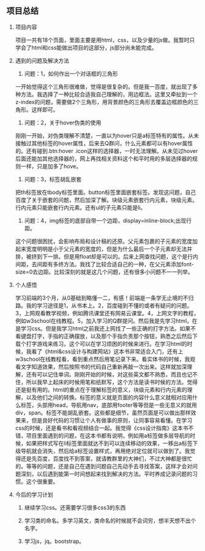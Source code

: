 ## 项目总结

1. 项目内容

	项目一共有18个页面，里面主要是用html，css，以及少量的js做。我暂时只学会了html和css能做出项目的这部分，js部分尚未能完成。

1. 遇到的问题及解决方法

	1. 问题：1，如何作出一个对话框的三角形

	一开始觉得这个三角形很难做，觉得是很复杂的。但是我一百度，就出现了多种方法。我选择了一种比较合适我自己理解的，用边框法。这里又牵扯到一个z-index的问题，需要做2个三角形，用背景颜色的三角形去覆盖边框颜色的三角形。这样即可。

	1. 问题：2，关于hover伪类的使用

	刚刚一开始，对伪类理解不清楚，一直以为hover只是a标签特有的属性。从未接触过其他标签的hover属性，后来去Q群问，什么元素都可以有hover属性的。还有碰到.btn:hover .icon这样的选择器，一时无法理解。从未见过hover后面还能加其他选择器的，网上再找相关资料这个和平时用的多层选择器的规则一样，只是加多了hove。

	1. 问题：3，标签胡乱嵌套

	把th标签放在tbody标签里面。button标签里面嵌套标签。发现这问题，自己百度了关于嵌套的问题，然后加深了解。块级元素嵌套行内元素，块级元素。行内元素只能嵌套行内元素。还有ul的子元素只能是li。

	1. 问题：4，img标签的底部自带一个边距，display=inline-block;出现行距。

	这个问题很困扰，会影响布局和设计稿的还原。父元素包裹的子元素的宽度加起来宽度明明是小于父元素的宽度的，但是为什么最后一个子元素却无法并排，被挤到下一排。但是用float却是可以的。后来上网查找问题，这个是行内间距，去间距有多终方法。我找了比较合适自己的一种，在父元素添加font-size=0去边距。比较深刻的就是这几个问题，还有很多小问题不一一列举。

1. 个人感悟

	学习前端的3个月，从0基础到略懂一二，有感！前端是一条学无止境的不归路。我的学习途径是1，从书本上。2，百度碰到不懂的或者有疑问的问题。3，上网观看教学视频，例如腾讯课堂还有网易云课堂。4，上网文字的教程，例如w3school在线教程。5，加入学习的Q群提问。然后我是先学习html，在是学习css。但是我学习html之前我还上网找了一些正确的打字方法。如果不看键盘打字，手指的正确摆放，以及那个手指负责那个按钮，熟悉之后然后下载个打字游戏来练习。这个可以在学习烦困的时候来进行。在学习html的时候，我看了《html&css设计与构建网站》这本书非常适合入门，还有上w3school在线教程看，看到重点然后用笔记录下来。看实体书的时候，我观看文字知道效果，然后按照书的代码自己重新再敲一次出来。这样就加深理解，还有可以记住单词。刚刚开始的时候，对这些英文都不熟悉，而且也记不住，所以我早上起床的时候用笔和纸默写，这个方法是读书时候的方法。觉得还是挺有用的。html的重点在于理解标签的意义，块级元素和行内元素的理解，以及他们之间的转换。标签的意义就是页面的内容什么意义就相对应用什么标签，头部用head，导航用nav，底部用footer等等但是一些无意义的就用div，span。标签不能胡乱嵌套。这些都是细节，虽然页面是可以做出那样效果来，但是良好代码的习惯让个人有做事的原则，让同事容易看懂。在学习css的时候，还是看书和看视频结合一起。我觉得《css设计指南》这本书不错，项目里面遇到的问题，在这本书都有说明，例如用a标签做多层导航的时候，如果把样式写在li标签里面就达不到可以连续移动的效果，一移出a标签下级导航就会消失，然后给a标签设置样式，再用绝对定位就可以做到了。我觉得还是先百度，百度找不到答案，就请教群里的大神们，不过大神都是很忙的。等等的问题，还是自己在遇到问题自己先动手去寻找答案，这样才会对问题深刻，以后遇到能第一时间想起来找到解决的方法。平时养成记录问题的习惯。这个很重要。

1. 今后的学习计划

	1. 继续学习css。还需要学习很多css3的东西

	1. 学习类的命名。多学习英文，类命名的时候就不会词穷，想半天想不出个名字。

	1. 学习js，jq。bootstrap。

